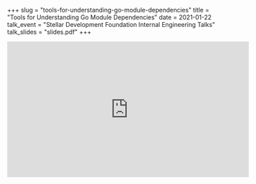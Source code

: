 +++
slug = "tools-for-understanding-go-module-dependencies"
title = "Tools for Understanding Go Module Dependencies"
date = 2021-01-22
talk_event = "Stellar Development Foundation Internal Engineering Talks"
talk_slides = "slides.pdf"
+++

<iframe width="560" height="315" src="https://www.youtube-nocookie.com/embed/Riml1mc4N_Y" frameborder="0" allow="accelerometer; autoplay; clipboard-write; encrypted-media; gyroscope; picture-in-picture" allowfullscreen></iframe>
